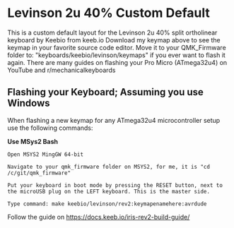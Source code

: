 # Levinson 2u 40% Custom Default

This is a custom default layout for the Levinson 2u 40% split ortholinear keyboard by Keebio from keeb.io Download my keymap above to see the keymap in your favorite source code editor. Move it to your QMK_Firmware folder to: 
"keyboards/keebio/levinson/keymaps" 
if you ever want to flash it again. There are many guides on flashing your Pro Micro (ATmega32u4) on YouTube and r/mechanicalkeyboards

## Flashing your Keyboard; Assuming you use Windows

When flashing a new keymap for any ATmega32u4 microcontroller setup use the following commands:

**Use MSys2 Bash**

    Open MSYS2 MingGW 64-bit

    Navigate to your qmk_firmware folder on MSYS2, for me, it is "cd /c/git/qmk_firmware"

    Put your keyboard in boot mode by pressing the RESET button, next to the microUSB plug on the LEFT keyboard. This is the master side.

    Type command: make keebio/levinson/rev2:keymapenamehere:avrdude
    
Follow the guide on https://docs.keeb.io/iris-rev2-build-guide/

